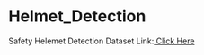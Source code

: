 # Helmet_Detection
Safety Helemet Detection                                                                                                                                                       Dataset Link:[ Click Here](https://www.kaggle.com/andrewmvd/hard-hat-detection/download)
